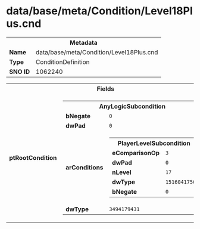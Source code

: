 <h1>data/base/meta/Condition/Level18Plus.cnd</h1><table><tr><th colspan="100%">Metadata</th></tr><tr><td><b>Name</b></td><td>data/base/meta/Condition/Level18Plus.cnd</td></tr><tr><td><b>Type</b></td><td>ConditionDefinition</td></tr><tr><td><b>SNO ID</b></td><td>1062240</td></tr></table>

<table><tr><th colspan="100%">Fields</th></tr><tr><td><b>ptRootCondition</b></td><td><table><tr><th colspan="100%">AnyLogicSubcondition</th></tr><tr><td><b>bNegate</b></td><td><code>0</code></td></tr><tr><td><b>dwPad</b></td><td><code>0</code></td></tr><tr><td><b>arConditions</b></td><td><table><tr><th colspan="100%">PlayerLevelSubcondition</th></tr><tr><td><b>eComparisonOp</b></td><td><code>3</code></td></tr><tr><td><b>dwPad</b></td><td><code>0</code></td></tr><tr><td><b>nLevel</b></td><td><code>17</code></td></tr><tr><td><b>dwType</b></td><td><code>1516041750</code></td></tr><tr><td><b>bNegate</b></td><td><code>0</code></td></tr></table>


</td></tr><tr><td><b>dwType</b></td><td><code>3494179431</code></td></tr></table>


</td></tr></table>

